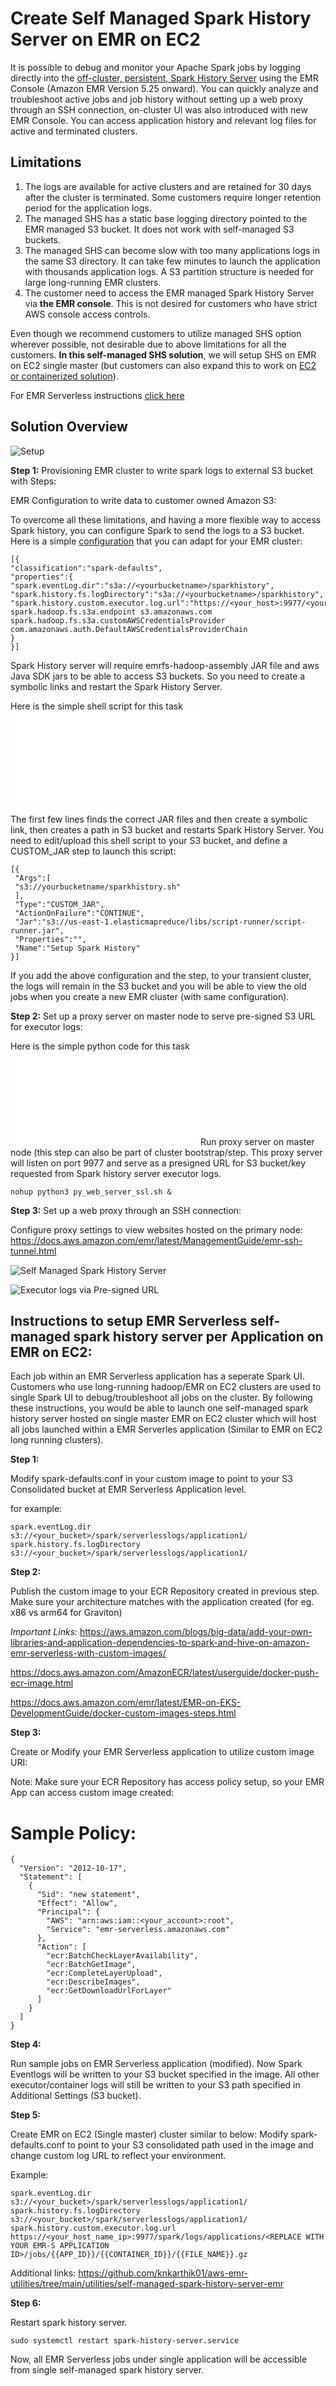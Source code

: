 # Create Self Managed Spark History Server on EMR on EC2

It is possible to debug and monitor your Apache Spark jobs by logging directly into the [off-cluster, persistent, Spark History Server](https://docs.aws.amazon.com/emr/latest/ManagementGuide/app-history-spark-UI.html) using the EMR Console (Amazon EMR Version 5.25 onward). You can quickly analyze and troubleshoot active jobs and job history without setting up a web proxy through an SSH connection, on-cluster UI was also introduced with new EMR Console. You can access application history and relevant log files for active and terminated clusters. 

## Limitations

1. The logs are available for active clusters and are retained for 30 days after the cluster is terminated. Some customers require longer retention period for the application logs.
2. The managed SHS has a static base logging directory pointed to the EMR managed S3 bucket. It does not work with self-managed S3 buckets.
3. The managed SHS can become slow with too many applications logs in the same S3 directory. It can take few minutes to launch the application with thousands application logs. A S3 partition structure is needed for large long-running EMR clusters.
4. The customer need to access the EMR managed Spark History Server via **the EMR console**. This is not desired for customers who have strict AWS console access controls.

Even though we recommend customers to utilize managed SHS option wherever possible, not desirable due to above limitations for all the customers. **In this self-managed SHS solution**, we will setup SHS on EMR on EC2 single master (but customers can also expand this to work on [EC2 or containerized solution](https://docs.aws.amazon.com/glue/latest/dg/monitor-spark-ui-history.html)).

For EMR Serverless instructions [click here](https://github.com/aws-samples/aws-emr-utilities/blob/main/utilities/self-managed-spark-history-server-emr/README.md#instructions-to-setup-emr-serverless-self-managed-spark-history-server-per-application-on-emr-on-ec2)

## Solution Overview

![Setup](images/D2134DB4-2879-4EC0-B2B8-11D6939CAD31.jpeg)

**Step 1:** Provisioning EMR cluster to write spark logs to external S3 bucket with Steps:

EMR Configuration to write data to customer owned Amazon S3: 

To overcome all these limitations, and having a more flexible way to access Spark history, you can configure Spark to send the logs to a S3 bucket. 
Here is a simple [configuration](https://docs.aws.amazon.com/emr/latest/ReleaseGuide/emr-configure-apps.html) that you can adapt for your EMR cluster:

```
[{
"classification":"spark-defaults",
"properties":{
"spark.eventLog.dir":"s3a://<yourbucketname>/sparkhistory",
"spark.history.fs.logDirectory":"s3a://<yourbucketname>/sparkhistory",
"spark.history.custom.executor.log.url":"https://<your_host>:9977/<yourclusterID>/containers/{{APP_ID}}/{{CONTAINER_ID}}/{{FILE_NAME}}.gz"
spark.hadoop.fs.s3a.endpoint s3.amazonaws.com
spark.hadoop.fs.s3a.customAWSCredentialsProvider com.amazonaws.auth.DefaultAWSCredentialsProviderChain
}
}] 
```

Spark History server will require emrfs-hadoop-assembly JAR file and aws Java SDK jars to be able to access S3 buckets. So you need to create a symbolic links and restart the Spark History Server.

Here is the simple shell script for this task ![sparkhistory.sh](code/sparkhistory.sh)

The first few lines finds the correct JAR files and then create a symbolic link, then creates a path in S3 bucket and restarts Spark History Server. You need to edit/upload this shell script to your S3 bucket, and define a CUSTOM_JAR step to launch this script:


```
[{
 "Args":[
 "s3://yourbucketname/sparkhistory.sh"
 ],
 "Type":"CUSTOM_JAR",
 "ActionOnFailure":"CONTINUE",
 "Jar":"s3://us-east-1.elasticmapreduce/libs/script-runner/script-runner.jar",
 "Properties":"",
 "Name":"Setup Spark History"
}]
```

If you add the above configuration and the step, to your transient cluster, the logs will remain in the S3 bucket and you will be able to view the old jobs when you create a new EMR cluster (with same configuration).

**Step 2:** Set up a proxy server on master node to serve pre-signed S3 URL for executor logs:

Here is the simple python code for this task ![py_web_server.sh](code/py_web_server.py)
Run proxy server on master node (this step can also be part of cluster bootstrap/step. This proxy server will listen on port 9977 and serve as a presigned URL for S3 bucket/key requested from Spark history server executor logs.

```
nohup python3 py_web_server_ssl.sh &
```

**Step 3:**  Set up a web proxy through an SSH connection:

Configure proxy settings to view websites hosted on the primary node:
https://docs.aws.amazon.com/emr/latest/ManagementGuide/emr-ssh-tunnel.html

![Self Managed Spark History Server](images/SHS.png)

![Executor logs via Pre-signed URL](images/SHS_Exec_logs.png)




## Instructions to setup EMR Serverless self-managed spark history server per Application on EMR on EC2:


Each job within an EMR Serverless application has a seperate Spark UI. Customers who use long-running hadoop/EMR on EC2 clusters are used to single Spark UI to debug/troubleshoot all jobs on the cluster. 
By following these instructions, you would be able to launch one self-managed spark history server hosted on single master EMR on EC2 cluster which will host all jobs launched within a EMR Serverles application (Similar to EMR on EC2 long running clusters).

**Step 1:**

Modify spark-defaults.conf in your custom image to point to your S3 Consolidated bucket at EMR Serverless Application level.

for example:
```
spark.eventLog.dir               s3://<your_bucket>/spark/serverlesslogs/application1/
spark.history.fs.logDirectory    s3://<your_bucket>/spark/serverlesslogs/application1/
```

**Step 2:**

Publish the custom image to your ECR Repository created in previous step.
Make sure your architecture matches with the application created (for eg. x86 vs arm64 for Graviton)

*Important Links:*
https://aws.amazon.com/blogs/big-data/add-your-own-libraries-and-application-dependencies-to-spark-and-hive-on-amazon-emr-serverless-with-custom-images/

https://docs.aws.amazon.com/AmazonECR/latest/userguide/docker-push-ecr-image.html

https://docs.aws.amazon.com/emr/latest/EMR-on-EKS-DevelopmentGuide/docker-custom-images-steps.html

**Step 3:**

Create or Modify your EMR Serverless application to utilize custom image URI:

Note: Make sure your ECR Repository has access policy setup, so your EMR App can access custom image created:

Sample Policy:
==============
```
{
  "Version": "2012-10-17",
  "Statement": [
    {
      "Sid": "new statement",
      "Effect": "Allow",
      "Principal": {
        "AWS": "arn:aws:iam::<your_account>:root",
        "Service": "emr-serverless.amazonaws.com"
      },
      "Action": [
        "ecr:BatchCheckLayerAvailability",
        "ecr:BatchGetImage",
        "ecr:CompleteLayerUpload",
        "ecr:DescribeImages",
        "ecr:GetDownloadUrlForLayer"
      ]
    }
  ]
}
```

**Step 4:**

Run sample jobs on EMR Serverless application (modified).
Now Spark Eventlogs will be written to your S3 bucket specified in the image.
All other executor/container logs will still be written to your S3 path specified in Additional Settings (S3 bucket).

**Step 5:**

Create EMR on EC2 (Single master) cluster similar to below:
Modify spark-defaults.conf to point to your S3 consolidated path used in the image and change custom log URL to reflect your environment.

Example:
```
spark.eventLog.dir               s3://<your_bucket>/spark/serverlesslogs/application1/
spark.history.fs.logDirectory    s3://<your_bucket>/spark/serverlesslogs/application1/
spark.history.custom.executor.log.url       https://<your_host_name_ip>:9977/spark/logs/applications/<REPLACE WITH YOUR EMR-S APPLICATION ID>/jobs/{{APP_ID}}/{{CONTAINER_ID}}/{{FILE_NAME}}.gz
```
Additional links:
https://github.com/knkarthik01/aws-emr-utilities/tree/main/utilities/self-managed-spark-history-server-emr


**Step 6:**

Restart spark history server.
```
sudo systemctl restart spark-history-server.service
```
Now, all EMR Serverless jobs under single application will be accessible from single self-managed spark history server.

